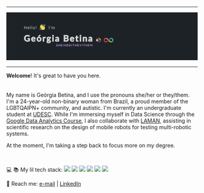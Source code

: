 <hr>
<img src="./readme-header.png" alt="Image with the text 'Hello!' followed by a wave emoji. 'I'm Geórgia Betina (she/her/they/them)', followed by the LGBTQIAPN+ progress flag and an autism sign.">
<hr>

**Welcome**! It's great to have you here.
<br><br><br>
My name is Geórgia Betina, and I use the pronouns she/her or they/them. I'm a 24-year-old non-binary woman from Brazil, a proud member of the LGBTQAIPN+ community, and autistic. I'm currently an undergraduate student at [UDESC](https://www.udesc.br/). While I'm immersing myself in Data Science through the [Google Data Analytics Course](https://www.coursera.org/professional-certificates/google-data-analytics), I also collaborate with [LAMAN](https://github.com/GASR-UDESC), assisting in scientific research on the design of mobile robots for testing multi-robotic systems.

At the moment, I'm taking a step back to focus more on my degree.

<br>

:computer: :books: My lil tech stack:
<img src="https://img.shields.io/badge/Arch_Linux-1793D1?style=for-the-badge&logo=arch-linux&logoColor=white">
<img src="https://img.shields.io/badge/lineageos-167C80?style=for-the-badge&logo=lineageos&logoColor=white">
<img src="https://img.shields.io/badge/HTML-239120?style=for-the-badge&logo=html5&logoColor=white">
<img src="https://img.shields.io/badge/CSS-239120?&style=for-the-badge&logo=css3&logoColor=white">
<img src="https://img.shields.io/badge/GNU%20Bash-4EAA25?style=for-the-badge&logo=GNU%20Bash&logoColor=white">
<img src="https://img.shields.io/badge/MySQL-00000F?style=for-the-badge&logo=mysql&logoColor=white">

:envelope_with_arrow: Reach me: [e-mail](mailto:georgia_betina@hotmail.com) | [LinkedIn](https://www.linkedin.com/in/ge%C3%B3rgia-betina/)
